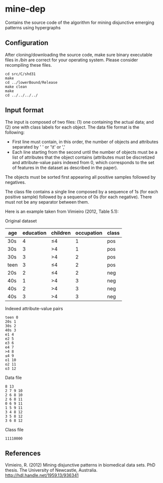 mine-dep
========

Contains the source code of the algorithm for mining disjunctive emerging patterns using hypergraphs

Configuration
-------------

After cloning/downloading the source code, make sure binary executable files in */bin*
are correct for your operating system. Please consider recompiling these files.


	cd src/C/shd31
	make
	cd ../lowerBound/Release
	make clean
	make
	cd ../../../../


Input format
------------

The input is composed of two files: (1) one containing the actual data; and (2) one with class labels for each object.
The data file format is the following:

- First line must contain, in this order, the number of objects and attributes separated by ' ' or '\t' or ','
- Each line starting from the second until the number of objects must be a list of attributes that the object contains 
(attributes must be discretized and attribute-value pairs indexed from 0, which corresponds to the set of features
in the dataset as described in the paper).

The objects must be sorted first appearing all positive samples followed by negatives.

The class file contains a single line composed by a sequence of 1s (for each positive sample) followed by a sequence of 0s (for each negative).
There must not be any separator between them.

Here is an example taken from Vimieiro (2012, Table 5.1):

Original dataset

age  | education   | children    | occupation | class
---  | ---------   | --------    | ---------- | -----
30s  | 4           | ≤4          | 1          | pos
30s  | 3           | >4          | 1          | pos
30s  | 3           | >4          | 2          | pos
teen | 3           | ≤4          | 2          | pos
20s  | 2           | ≤4          | 2          | neg
40s  | 1           | >4          | 3          | neg
40s  | 2           | >4          | 3          | neg
40s  | 3           | >4          | 3          | neg


Indexed attribute-value pairs

	teen 0
	20s 1
	30s 2
	40s 3
	e1 4
	e2 5
	e3 6
	e4 7
	>4 8
	≤4 9
	o1 10
	o2 11
	o3 12

Data file

	8 13
	2 7 9 10
	2 6 8 10
	2 6 8 11
	0 6 9 11
	1 5 9 11
	3 4 8 12
	3 5 8 12
	3 6 8 12

Class file

	11110000


References
----------

Vimieiro, R. (2012) Mining disjunctive patterns in biomedical data sets. PhD thesis.
The University of Newcastle, Australia. http://hdl.handle.net/1959.13/936341

